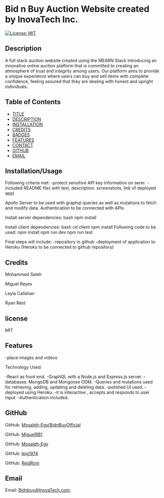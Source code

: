 # Bid n Buy Auction Website created by InovaTech Inc.

[![License: MIT](https://img.shields.io/badge/License-MIT-yellow.svg)](https://opensource.org/licenses/MIT)


## Description

A full stack auction website created using the MEARN Stack Introducing an innovative online auction platform that is committed to creating an atmosphere of trust and integrity among users. Our platform aims to provide a unique experience where users can buy and sell items with complete confidence, feeling assured that they are dealing with honest and upright individuals.


## Table of Contents

* [TITLE](#title)
* [DESCRIPTION](#description)
* [INSTALLATION](#installation)
* [CREDITS](#credits)
* [BADGES](#badges)
* [FEATURES](#features)
* [CONTACT](#contact)
* [GITHUB](#github)
* [EMAIL](#email)





## Installation/Usage

Following criteria met: -protect sensitive API key information on serer. -included README file( with text, description. screenshots, link of deployed app)

Apollo Server to be used with graphql queries as well as mutations to fetch and modify data. Authentication to be connected with APIs

Install server dependencies: bash npm install

Install client dependencies: bash cd client npm install
Following code to be used: npm install npm run dev npm run test

Final steps will include: -repository in github -deployment of application to Heroku (Heroku to be connected to github repository)


## Credits

Mohammed Saleh 

Miguel Reyes 

Leyla Callahan 

Ryan Reid

## license
MIT

## Features  

-place images and videos

Technology Used:

-React as front end. -GraphQL with a Node.js and Express.js server. -databases: MongoDB and Mongoose ODM. -Queries and mutations used for retrieving, adding, updating and deleting data. -polished UI used. -deployed using Heroku. -it is interactive , accepts and responds to user input. -Authentication included.


## GitHub

GitHub: [Mosaleh-Egy/BidnBuyOfficial](https://github.com/Mosaleh-Egy/BidnBuyOfficial)

GitHub: [MiguelRB1](https://github.com/MiguelRB1)

GitHub: [Mosaleh-Egy](https://github.com/Mosaleh-Egy)

GitHub: [leig1974](https://github.com/leig1974)

GitHub: [ReidRym](https://github.com/ReidRym)


## Email
Email: [Bidnbuy@InovaTech.com](mailto:Bidnbuy@InovaTech.com);









